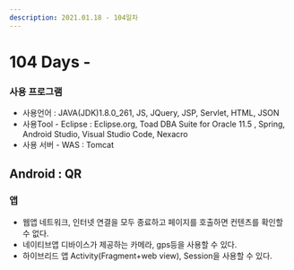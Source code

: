 ```yaml
---
description: 2021.01.18 - 104일차
---
```


# 104 Days -

### 사용 프로그램

* 사용언어 : JAVA\(JDK\)1.8.0\_261, JS, JQuery, JSP, Servlet, HTML, JSON
* 사용Tool  - Eclipse : Eclipse.org, Toad DBA Suite for Oracle 11.5 , Spring, Android Studio, Visual Studio Code, Nexacro
* 사용 서버 - WAS : Tomcat

## Android : QR

### 앱

* 웹앱 네트워크, 인터넷 연결을 모두 종료하고 페이지를 호출하면 컨텐츠를 확인할 수 없다.
* 네이티브앱 디바이스가 제공하는 카메라, gps등을 사용할 수 있다.
* 하이브리드 앱 Activity\(Fragment+web view\), Session을 사용할 수 있다.


